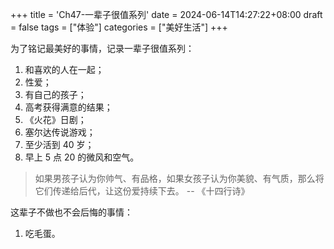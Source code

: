 +++
title = 'Ch47-一辈子很值系列'
date = 2024-06-14T14:27:22+08:00
draft = false
tags = ["体验"]
categories = ["美好生活"]
+++

为了铭记最美好的事情，记录一辈子很值系列：

1. 和喜欢的人在一起；
2. 性爱；
3. 有自己的孩子；
4. 高考获得满意的结果；
5. 《火花》日剧；
6. 塞尔达传说游戏；
7. 至少活到 40 岁；
8. 早上 5 点 20 的微风和空气。

> 如果男孩子认为你帅气、有品格，如果女孩子认为你美貌、有气质，那么将它们传递给后代，让这份爱持续下去。
> -- 《十四行诗》

这辈子不做也不会后悔的事情：

1. 吃毛蛋。
